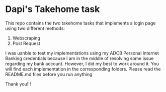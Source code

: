 # Dapi's Takehome task
This repo contains the two takehome tasks that implements a login page using two different methods: 
1. Webscraping
2. Post Request

I was uanble to test my implementations using my ADCB Personal Internet Banking credentials because I am in the middle of resolving some issue regarding my bank account. However, I did my best to work around it. You will find each implementation in the corresponding folders. Please read the README.md files before you run anything

Thank you!!!
